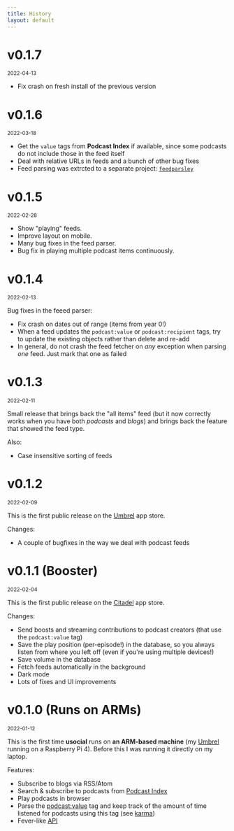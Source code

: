 ```yaml
---
title: History
layout: default
---
```


<h1 id="v0.1.7">v0.1.7</h1>
<small>2022-04-13</small>

* Fix crash on fresh install of the previous version

<h1 id="v0.1.6">v0.1.6</h1>
<small>2022-03-18</small>

* Get the `value` tags from **Podcast Index** if available, since some podcasts do not include those in the feed itself
* Deal with relative URLs in feeds and a bunch of other bug fixes
* Feed parsing was extrcted to a separate project: [`feedparsley`](http://github.com/ibz/feedparsley)

<h1 id="v0.1.5">v0.1.5</h1>
<small>2022-02-28</small>

* Show "playing" feeds.
* Improve layout on mobile.
* Many bug fixes in the feed parser.
* Bug fix in playing multiple podcast items continuously.

<h1 id="v0.1.4">v0.1.4</h1>
<small>2022-02-13</small>

Bug fixes in the feeed parser:

* Fix crash on dates out of range (items from year 0!)
* When a feed updates the `podcast:value` or `podcast:recipient` tags, try to update the existing objects rather than delete and re-add
* In general, do not crash the feed fetcher on *any* exception when parsing *one* feed. Just mark that one as failed

<h1 id="v0.1.3">v0.1.3</h1>
<small>2022-02-11</small>

Small release that brings back the "all items" feed (but it now correctly works when you have both *podcasts* and *blogs*) and brings back the feature that showed the feed type.

Also:

* Case insensitive sorting of feeds

<h1 id="v0.1.2">v0.1.2</h1>
<small>2022-02-09</small>

This is the first public release on the [Umbrel](http://getumbrel.com) app store.

Changes:

* A couple of bugfixes in the way we deal with podcast feeds

<h1 id="v0.1.1">v0.1.1 (Booster)</h1>
<small>2022-02-04</small>

This is the first public release on the [Citadel](https://github.com/runcitadel) app store.

Changes:

* Send boosts and streaming contributions to podcast creators (that use the `podcast:value` tag)
* Save the play position (per-episode!) in the database, so you always listen from where you left off (even if you're using multiple devices!)
* Save volume in the database
* Fetch feeds automatically in the background
* Dark mode
* Lots of fixes and UI improvements

<h1 id="v0.1.0">v0.1.0 (Runs on ARMs)</h1>
<small>2022-01-12</small>

This is the first time **usocial** runs on **an ARM-based machine** (my [Umbrel](https://getumbrel.com/) running on a Raspberry Pi 4). Before this I was running it directly on my laptop.

Features:

* Subscribe to blogs via RSS/Atom
* Search & subscribe to podcasts from [Podcast Index](https://podcastindex.org)
* Play podcasts in browser
* Parse the [podcast:value](https://github.com/Podcastindex-org/podcast-namespace/blob/main/value/value.md) tag and keep track of the amount of time listened for podcasts using this tag (see [karma](/karma))
* Fever-like [API](/api)
